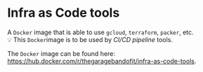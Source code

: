 # Infra as Code tools

A `Docker` image that is able to use `gcloud`, `terraform`, `packer`, etc.  
:bulb: This `Docker`image is to be used by _CI/CD pipeline_ tools.  

The `Docker` image can be found here: https://hub.docker.com/r/thegaragebandofit/infra-as-code-tools.
